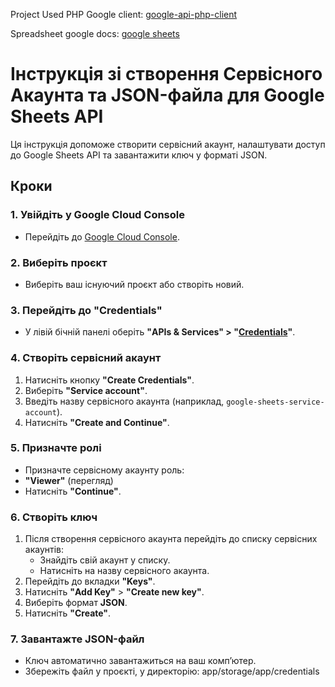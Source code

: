 Project Used PHP Google client:
[google-api-php-client](https://github.com/googleapis/google-api-php-client/)

Spreadsheet google docs:
[google sheets](https://developers.google.com/sheets/api/reference/rest?apix=true&hl=en)

# Інструкція зі створення Сервісного Акаунта та JSON-файла для Google Sheets API

Ця інструкція допоможе створити сервісний акаунт, налаштувати доступ до Google Sheets API та завантажити ключ у форматі JSON.

## Кроки

### 1. Увійдіть у Google Cloud Console
- Перейдіть до [Google Cloud Console](https://console.cloud.google.com/).

### 2. Виберіть проєкт
- Виберіть ваш існуючий проєкт або створіть новий.

### 3. Перейдіть до "Credentials"
- У лівій бічній панелі оберіть **"APIs & Services" > "[Credentials](https://console.cloud.google.com/apis/credentials?hl=en)"**.

### 4. Створіть сервісний акаунт
1. Натисніть кнопку **"Create Credentials"**.
2. Виберіть **"Service account"**.
3. Введіть назву сервісного акаунта (наприклад, `google-sheets-service-account`).
4. Натисніть **"Create and Continue"**.

### 5. Призначте ролі
- Призначте сервісному акаунту роль:
- **"Viewer"** (перегляд)
- Натисніть **"Continue"**.

### 6. Створіть ключ
1. Після створення сервісного акаунта перейдіть до списку сервісних акаунтів:
    - Знайдіть свій акаунт у списку.
    - Натисніть на назву сервісного акаунта.
2. Перейдіть до вкладки **"Keys"**.
3. Натисніть **"Add Key"** > **"Create new key"**.
4. Виберіть формат **JSON**.
5. Натисніть **"Create"**.

### 7. Завантажте JSON-файл
- Ключ автоматично завантажиться на ваш комп’ютер.
- Збережіть файл у проєкті, у директорію: app/storage/app/credentials
